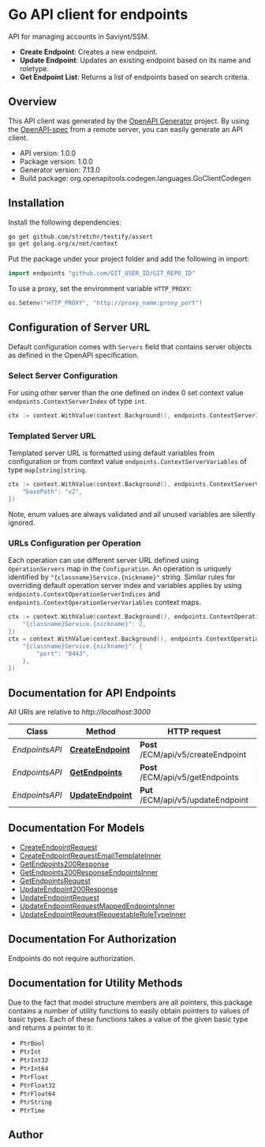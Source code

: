 # Go API client for endpoints

API for managing accounts in Saviynt/SSM.
- **Create Endpoint**: Creates a new endpoint.
- **Update Endpoint**: Updates an existing endpoint based on its name and roletype.
- **Get Endpoint List**: Returns a list of endpoints based on search criteria.


## Overview
This API client was generated by the [OpenAPI Generator](https://openapi-generator.tech) project.  By using the [OpenAPI-spec](https://www.openapis.org/) from a remote server, you can easily generate an API client.

- API version: 1.0.0
- Package version: 1.0.0
- Generator version: 7.13.0
- Build package: org.openapitools.codegen.languages.GoClientCodegen

## Installation

Install the following dependencies:

```sh
go get github.com/stretchr/testify/assert
go get golang.org/x/net/context
```

Put the package under your project folder and add the following in import:

```go
import endpoints "github.com/GIT_USER_ID/GIT_REPO_ID"
```

To use a proxy, set the environment variable `HTTP_PROXY`:

```go
os.Setenv("HTTP_PROXY", "http://proxy_name:proxy_port")
```

## Configuration of Server URL

Default configuration comes with `Servers` field that contains server objects as defined in the OpenAPI specification.

### Select Server Configuration

For using other server than the one defined on index 0 set context value `endpoints.ContextServerIndex` of type `int`.

```go
ctx := context.WithValue(context.Background(), endpoints.ContextServerIndex, 1)
```

### Templated Server URL

Templated server URL is formatted using default variables from configuration or from context value `endpoints.ContextServerVariables` of type `map[string]string`.

```go
ctx := context.WithValue(context.Background(), endpoints.ContextServerVariables, map[string]string{
	"basePath": "v2",
})
```

Note, enum values are always validated and all unused variables are silently ignored.

### URLs Configuration per Operation

Each operation can use different server URL defined using `OperationServers` map in the `Configuration`.
An operation is uniquely identified by `"{classname}Service.{nickname}"` string.
Similar rules for overriding default operation server index and variables applies by using `endpoints.ContextOperationServerIndices` and `endpoints.ContextOperationServerVariables` context maps.

```go
ctx := context.WithValue(context.Background(), endpoints.ContextOperationServerIndices, map[string]int{
	"{classname}Service.{nickname}": 2,
})
ctx = context.WithValue(context.Background(), endpoints.ContextOperationServerVariables, map[string]map[string]string{
	"{classname}Service.{nickname}": {
		"port": "8443",
	},
})
```

## Documentation for API Endpoints

All URIs are relative to *http://localhost:3000*

Class | Method | HTTP request | Description
------------ | ------------- | ------------- | -------------
*EndpointsAPI* | [**CreateEndpoint**](docs/EndpointsAPI.md#createendpoint) | **Post** /ECM/api/v5/createEndpoint | Create endpoint
*EndpointsAPI* | [**GetEndpoints**](docs/EndpointsAPI.md#getendpoints) | **Post** /ECM/api/v5/getEndpoints | Get list of endpoints
*EndpointsAPI* | [**UpdateEndpoint**](docs/EndpointsAPI.md#updateendpoint) | **Put** /ECM/api/v5/updateEndpoint | Update endpoint


## Documentation For Models

 - [CreateEndpointRequest](docs/CreateEndpointRequest.md)
 - [CreateEndpointRequestEmailTemplateInner](docs/CreateEndpointRequestEmailTemplateInner.md)
 - [GetEndpoints200Response](docs/GetEndpoints200Response.md)
 - [GetEndpoints200ResponseEndpointsInner](docs/GetEndpoints200ResponseEndpointsInner.md)
 - [GetEndpointsRequest](docs/GetEndpointsRequest.md)
 - [UpdateEndpoint200Response](docs/UpdateEndpoint200Response.md)
 - [UpdateEndpointRequest](docs/UpdateEndpointRequest.md)
 - [UpdateEndpointRequestMappedEndpointsInner](docs/UpdateEndpointRequestMappedEndpointsInner.md)
 - [UpdateEndpointRequestRequestableRoleTypeInner](docs/UpdateEndpointRequestRequestableRoleTypeInner.md)


## Documentation For Authorization

Endpoints do not require authorization.


## Documentation for Utility Methods

Due to the fact that model structure members are all pointers, this package contains
a number of utility functions to easily obtain pointers to values of basic types.
Each of these functions takes a value of the given basic type and returns a pointer to it:

* `PtrBool`
* `PtrInt`
* `PtrInt32`
* `PtrInt64`
* `PtrFloat`
* `PtrFloat32`
* `PtrFloat64`
* `PtrString`
* `PtrTime`

## Author



